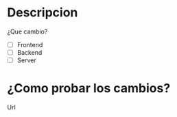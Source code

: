 # Descripcion
¿Que cambio?

- [ ] Frontend
- [ ] Backend
- [ ] Server

# ¿Como probar los cambios?
Url
